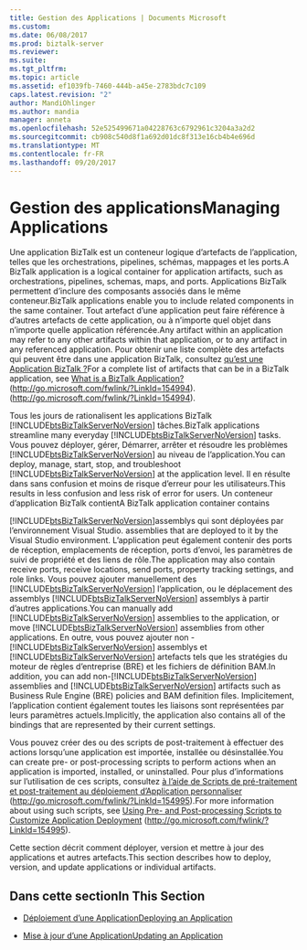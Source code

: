 ```yaml
---
title: Gestion des Applications | Documents Microsoft
ms.custom: 
ms.date: 06/08/2017
ms.prod: biztalk-server
ms.reviewer: 
ms.suite: 
ms.tgt_pltfrm: 
ms.topic: article
ms.assetid: ef1039fb-7460-444b-a45e-2783bdc7c109
caps.latest.revision: "2"
author: MandiOhlinger
ms.author: mandia
manager: anneta
ms.openlocfilehash: 52e525499671a04228763c6792961c3204a3a2d2
ms.sourcegitcommit: cb908c540d8f1a692d01dc8f313e16cb4b4e696d
ms.translationtype: MT
ms.contentlocale: fr-FR
ms.lasthandoff: 09/20/2017
---
```

# <a name="managing-applications"></a><span data-ttu-id="c1249-102">Gestion des applications</span><span class="sxs-lookup"><span data-stu-id="c1249-102">Managing Applications</span></span>
<span data-ttu-id="c1249-103">Une application BizTalk est un conteneur logique d’artefacts de l’application, telles que les orchestrations, pipelines, schémas, mappages et les ports.</span><span class="sxs-lookup"><span data-stu-id="c1249-103">A BizTalk application is a logical container for application artifacts, such as orchestrations, pipelines, schemas, maps, and ports.</span></span> <span data-ttu-id="c1249-104">Applications BizTalk permettent d’inclure des composants associés dans le même conteneur.</span><span class="sxs-lookup"><span data-stu-id="c1249-104">BizTalk applications enable you to include related components in the same container.</span></span> <span data-ttu-id="c1249-105">Tout artefact d’une application peut faire référence à d’autres artefacts de cette application, ou à n’importe quel objet dans n’importe quelle application référencée.</span><span class="sxs-lookup"><span data-stu-id="c1249-105">Any artifact within an application may refer to any other artifacts within that application, or to any artifact in any referenced application.</span></span> <span data-ttu-id="c1249-106">Pour obtenir une liste complète des artefacts qui peuvent être dans une application BizTalk, consultez [qu’est une Application BizTalk ?](http://go.microsoft.com/fwlink/?LinkId=154994)</span><span class="sxs-lookup"><span data-stu-id="c1249-106">For a complete list of artifacts that can be in a BizTalk application, see [What is a BizTalk Application?](http://go.microsoft.com/fwlink/?LinkId=154994)</span></span> <span data-ttu-id="c1249-107">(http://go.microsoft.com/fwlink/?LinkId=154994).</span><span class="sxs-lookup"><span data-stu-id="c1249-107">(http://go.microsoft.com/fwlink/?LinkId=154994).</span></span>  
  
 <span data-ttu-id="c1249-108">Tous les jours de rationalisent les applications BizTalk [!INCLUDE[btsBizTalkServerNoVersion](../includes/btsbiztalkservernoversion-md.md)] tâches.</span><span class="sxs-lookup"><span data-stu-id="c1249-108">BizTalk applications streamline many everyday [!INCLUDE[btsBizTalkServerNoVersion](../includes/btsbiztalkservernoversion-md.md)] tasks.</span></span> <span data-ttu-id="c1249-109">Vous pouvez déployer, gérer, Démarrer, arrêter et résoudre les problèmes [!INCLUDE[btsBizTalkServerNoVersion](../includes/btsbiztalkservernoversion-md.md)] au niveau de l’application.</span><span class="sxs-lookup"><span data-stu-id="c1249-109">You can deploy, manage, start, stop, and troubleshoot [!INCLUDE[btsBizTalkServerNoVersion](../includes/btsbiztalkservernoversion-md.md)] at the application level.</span></span> <span data-ttu-id="c1249-110">Il en résulte dans sans confusion et moins de risque d’erreur pour les utilisateurs.</span><span class="sxs-lookup"><span data-stu-id="c1249-110">This results in less confusion and less risk of error for users.</span></span> <span data-ttu-id="c1249-111">Un conteneur d’application BizTalk contient</span><span class="sxs-lookup"><span data-stu-id="c1249-111">A BizTalk application container contains</span></span>  
  
 [!INCLUDE[btsBizTalkServerNoVersion](../includes/btsbiztalkservernoversion-md.md)]<span data-ttu-id="c1249-112">assemblys qui sont déployées par l’environnement Visual Studio.</span><span class="sxs-lookup"><span data-stu-id="c1249-112"> assemblies that are deployed to it by the Visual Studio environment.</span></span> <span data-ttu-id="c1249-113">L’application peut également contenir des ports de réception, emplacements de réception, ports d’envoi, les paramètres de suivi de propriété et des liens de rôle.</span><span class="sxs-lookup"><span data-stu-id="c1249-113">The application may also contain receive ports, receive locations, send ports, property tracking settings, and role links.</span></span> <span data-ttu-id="c1249-114">Vous pouvez ajouter manuellement des [!INCLUDE[btsBizTalkServerNoVersion](../includes/btsbiztalkservernoversion-md.md)] l’application, ou le déplacement des assemblys [!INCLUDE[btsBizTalkServerNoVersion](../includes/btsbiztalkservernoversion-md.md)] assemblys à partir d’autres applications.</span><span class="sxs-lookup"><span data-stu-id="c1249-114">You can manually add [!INCLUDE[btsBizTalkServerNoVersion](../includes/btsbiztalkservernoversion-md.md)] assemblies to the application, or move [!INCLUDE[btsBizTalkServerNoVersion](../includes/btsbiztalkservernoversion-md.md)] assemblies from other applications.</span></span> <span data-ttu-id="c1249-115">En outre, vous pouvez ajouter non -[!INCLUDE[btsBizTalkServerNoVersion](../includes/btsbiztalkservernoversion-md.md)] assemblys et [!INCLUDE[btsBizTalkServerNoVersion](../includes/btsbiztalkservernoversion-md.md)] artefacts tels que les stratégies du moteur de règles d’entreprise (BRE) et les fichiers de définition BAM.</span><span class="sxs-lookup"><span data-stu-id="c1249-115">In addition, you can add non-[!INCLUDE[btsBizTalkServerNoVersion](../includes/btsbiztalkservernoversion-md.md)] assemblies and [!INCLUDE[btsBizTalkServerNoVersion](../includes/btsbiztalkservernoversion-md.md)] artifacts such as Business Rule Engine (BRE) policies and BAM definition files.</span></span> <span data-ttu-id="c1249-116">Implicitement, l’application contient également toutes les liaisons sont représentées par leurs paramètres actuels.</span><span class="sxs-lookup"><span data-stu-id="c1249-116">Implicitly, the application also contains all of the bindings that are represented by their current settings.</span></span>  
  
 <span data-ttu-id="c1249-117">Vous pouvez créer des ou des scripts de post-traitement à effectuer des actions lorsqu’une application est importée, installée ou désinstallée.</span><span class="sxs-lookup"><span data-stu-id="c1249-117">You can create pre- or post-processing scripts to perform actions when an application is imported, installed, or uninstalled.</span></span> <span data-ttu-id="c1249-118">Pour plus d’informations sur l’utilisation de ces scripts, consultez [à l’aide de Scripts de pré-traitement et post-traitement au déploiement d’Application personnaliser](http://go.microsoft.com/fwlink/?LinkId=154995) (http://go.microsoft.com/fwlink/?LinkId=154995).</span><span class="sxs-lookup"><span data-stu-id="c1249-118">For more information about using such scripts, see [Using Pre- and Post-processing Scripts to Customize Application Deployment](http://go.microsoft.com/fwlink/?LinkId=154995) (http://go.microsoft.com/fwlink/?LinkId=154995).</span></span>  
  
 <span data-ttu-id="c1249-119">Cette section décrit comment déployer, version et mettre à jour des applications et autres artefacts.</span><span class="sxs-lookup"><span data-stu-id="c1249-119">This section describes how to deploy, version, and update applications or individual artifacts.</span></span>  
  
## <a name="in-this-section"></a><span data-ttu-id="c1249-120">Dans cette section</span><span class="sxs-lookup"><span data-stu-id="c1249-120">In This Section</span></span>  
  
-   [<span data-ttu-id="c1249-121">Déploiement d’une Application</span><span class="sxs-lookup"><span data-stu-id="c1249-121">Deploying an Application</span></span>](../technical-guides/deploying-an-application.md)  
  
-   [<span data-ttu-id="c1249-122">Mise à jour d’une Application</span><span class="sxs-lookup"><span data-stu-id="c1249-122">Updating an Application</span></span>](../technical-guides/updating-an-application.md)
